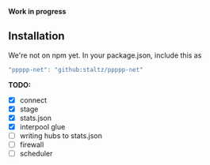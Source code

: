 **Work in progress**

## Installation

We're not on npm yet. In your package.json, include this as

```js
"ppppp-net": "github:staltz/ppppp-net"
```

**TODO:**

- [x] connect
- [x] stage
- [x] stats.json
- [x] interpool glue
- [ ] writing hubs to stats.json
- [ ] firewall
- [ ] scheduler
